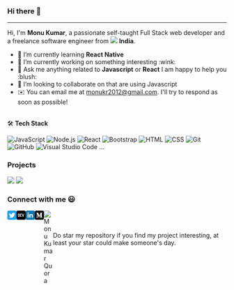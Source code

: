 ### Hi there :wave:
---
<!--<a href="https://twitter.com/monukmodi">
  <img align="left" alt="Monu's Twitter | Twitter" width="22px" src="https://raw.githubusercontent.com/peterthehan/peterthehan/master/assets/twitter.svg" />
</a>
<a href="https://www.linkedin.com/in/monukmodi/">
  <img align="left" alt="Monu's LinkedIN" width="22px" src="https://raw.githubusercontent.com/peterthehan/peterthehan/master/assets/linkedin.svg" />
</a> -->

<p>Hi, I'm <b>Monu Kumar</b>, a passionate self-taught Full Stack web developer and a freelance software engineer from <img src="https://img-premium.flaticon.com/png/512/197/197419.png?token=exp=1621020207~hmac=7236779c05c0b2ad3aa012f374c19962" width="15" > <b>India</b>. 
  <br />
  <ul>
    <li>🌱 I’m currently learning <b>React Native</b></li>
    <li>🔭 I’m currently working on something interesting :wink:</li>
    <li>💬 Ask me anything related to <b>Javascript</b> or <b>React</b> I am happy to help you :blush: </li>
    <li>👯 I’m looking to collaborate on 
    that are using Javascript </li>
    <li>✉️  You can email me at <a href="mailto:monukr2012@gmail.com">monukr2012@gmail.com</a>. I'll try to respond as soon as possible!</li>
    </ul>
   <br />
  🛠 <b>Tech Stack</b>
  

![JavaScript](https://img.shields.io/badge/-JavaScript-05122A?style=flat&logo=javascript)
![Node.js](https://img.shields.io/badge/-Node.js-000?&logo=node.js)
![React](https://img.shields.io/badge/-React-000?&logo=React)
![Bootstrap](https://img.shields.io/badge/-Bootstrap-05122A?style=flat&logo=bootstrap&logoColor=563D7C)
![HTML](https://img.shields.io/badge/-HTML-05122A?style=flat&logo=HTML5)
![CSS](https://img.shields.io/badge/-CSS-05122A?style=flat&logo=CSS3&logoColor=1572B6)
![Git](https://img.shields.io/badge/-Git-05122A?style=flat&logo=git)
![GitHub](https://img.shields.io/badge/-GitHub-05122A?style=flat&logo=github)
![Visual Studio Code](https://img.shields.io/badge/-Visual%20Studio%20Code-05122A?style=flat&logo=visual-studio-code&logoColor=007ACC)
 ...
 
 ### Projects
 [![](https://img.shields.io/badge/-🦠%20COVID‑19%20Dashboard-000)](https://corona-19-details.herokuapp.com/)
  [![](https://img.shields.io/badge/-%20React%20Terminal-000)](https://react-terminal-two.vercel.app/)

 
### Connect with me :smiley:
<a href="https://twitter.com/monukmodi">
  <img align="left" alt="Monu Kumar Twitter" width="21px" src="https://raw.githubusercontent.com/edent/SuperTinyIcons/099dc12b59179d07d534069bc8551718f786d91a/images/svg/twitter.svg" />
</a>
<a href="https://dev.to/monukmodi">
  <img align="left" alt="Monu Kumar DEV" width="21px" src="https://raw.githubusercontent.com/edent/SuperTinyIcons/099dc12b59179d07d534069bc8551718f786d91a/images/svg/dev_to.svg" />
</a>
<a href="https://www.linkedin.com/in/monukmodi/">
  <img align="left" alt="Monu Kumar Linkdin" width="21px" src="https://raw.githubusercontent.com/edent/SuperTinyIcons/099dc12b59179d07d534069bc8551718f786d91a/images/svg/linkedin.svg" />
</a>
<a href="https://medium.com/@monukmodi">
  <img align="left" alt="Monu Kumar Medium" width="21px" src="https://raw.githubusercontent.com/edent/SuperTinyIcons/099dc12b59179d07d534069bc8551718f786d91a/images/svg/medium.svg" />
</a>
<a href="https://www.quora.com/profile/Monu-Kumar-16">
  <img align="left" alt="Monu Kumar Quora" width="21px" src="https://raw.githubusercontent.com/FortAwesome/Font-Awesome/1147d199a35293b391152ee85e2d30988439157f/svgs/brands/quora.svg" />
</a><br/><br/>
 
Do star my repository if you find my project interesting, at least your star could make someone's day.
<!--
**monukmodi/monukmodi** is a ✨ _special_ ✨ repository because its `README.md` (this file) appears on your GitHub profile.

Here are some ideas to get you started:

- 🔭 I’m currently working on ...
- 🌱 I’m currently learning ...
- 👯 I’m looking to collaborate on ...
- 🤔 I’m looking for help with ...
- 💬 Ask me about ...
- 📫 How to reach me: ...
- 😄 Pronouns: ...
- ⚡ Fun fact: ...
-->
